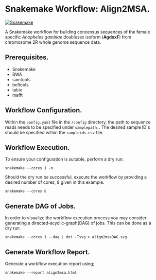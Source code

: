 # Snakemake Workflow: Align2MSA.

[![Snakemake](https://img.shields.io/badge/snakemake-≥5.11.0-brightgreen.svg)](https://snakemake.bitbucket.io)

A Snakemake workflow for building concensus sequences of the female specific *Anopheles gambiae* doublesex isoform (__AgdsxF__) from chromosome 2R whole genome sequence data.

## Prerequisites.
* Snakemake
* BWA
* samtools
* bcftools
* tabix
* mafft

## Workflow Configuration.
Within the `config.yaml` file in the `/config` directory, the path to sequence reads needs to be specified under `samplepath:`. The desired sample ID's should be specified within the `sampleids.csv` file.

## Workflow Execution.

To ensure your configuration is suitable, perform a dry run:

    snakemake --cores 1 -n

Should the dry run be successful, execute the workflow by providing a desired number of cores, 8 given in this example.

    snakemake --cores 8

## Generate DAG of Jobs.

In order to visualize the workflow execution process you may consider generating a directed-acyclic-graph(DAG) of jobs. This can be done as a dry run.

    snakemake --cores 1 --dag | dot -Tsvg > align2msaDAG.svg

## Generate Workflow Report.
Generate a workflow execution report using;

    snakemake --report align2msa.html

    